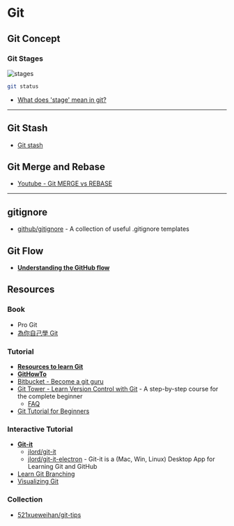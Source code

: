 # Git

## Git Concept

### Git Stages

![stages](https://i.stack.imgur.com/zLTpo.png)

```sh
git status
```

* [What does 'stage' mean in git?](https://softwareengineering.stackexchange.com/questions/119782/what-does-stage-mean-in-git)

---

## Git Stash

* [Git stash](https://www.atlassian.com/git/tutorials/saving-changes/git-stash)

## Git Merge and Rebase

* [Youtube - Git MERGE vs REBASE](https://www.youtube.com/watch?v=CRlGDDprdOQ)

---

## gitignore

* [github/gitignore](https://github.com/github/gitignore) - A collection of useful .gitignore templates

## Git Flow

* [**Understanding the GitHub flow**](https://guides.github.com/introduction/flow/)

## Resources

### Book

* Pro Git
* [為你自己學 Git](https://gitbook.tw/)

### Tutorial

* [**Resources to learn Git**](https://try.github.io/)
* [**GitHowTo**](https://githowto.com/)
* [Bitbucket - Become a git guru](https://www.atlassian.com/git/tutorials)
* [Git Tower - Learn Version Control with Git](https://www.git-tower.com/learn/git/ebook/en/command-line/introduction) - A step-by-step course for the complete beginner
  * [FAQ](https://www.git-tower.com/learn/git/faq/)
* [Git Tutorial for Beginners](https://academind.com/learn/web-dev/git-the-basics/)

### Interactive Tutorial

* [**Git-it**](http://jlord.us/git-it/)
  * [jlord/git-it](https://github.com/jlord/git-it)
  * [jlord/git-it-electron](https://github.com/jlord/git-it-electron) - Git-it is a (Mac, Win, Linux) Desktop App for Learning Git and GitHub
* [Learn Git Branching](https://learngitbranching.js.org/)
* [Visualizing Git](https://git-school.github.io/visualizing-git/)

### Collection

* [521xueweihan/git-tips](https://github.com/521xueweihan/git-tips)
